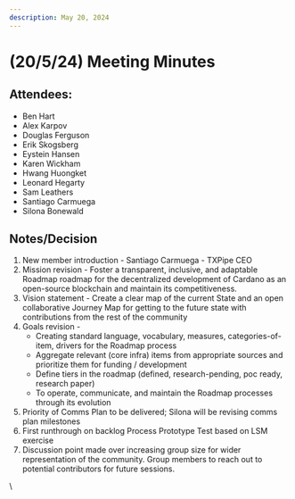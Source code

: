 ```yaml
---
description: May 20, 2024
---
```


# (20/5/24) Meeting Minutes

## Attendees:

* Ben Hart
* Alex Karpov
* Douglas Ferguson
* Erik Skogsberg
* Eystein Hansen
* Karen Wickham
* Hwang Huongket
* Leonard Hegarty
* Sam Leathers
* Santiago Carmuega
* Silona Bonewald

## Notes/Decision

1. New member introduction - Santiago Carmuega - TXPipe CEO
2. Mission revision - Foster a transparent, inclusive, and adaptable Roadmap roadmap for the decentralized development of Cardano as an open-source blockchain and maintain its competitiveness.
3. Vision statement - Create a clear map of the current State and an open collaborative Journey Map for getting to the future state with contributions from the rest of the community
4. Goals revision -&#x20;
   * Creating standard language, vocabulary, measures,  categories-of-item, drivers for the Roadmap process
   * Aggregate relevant (core infra) items from appropriate sources and prioritize them for funding / development
   * Define tiers in the roadmap (defined, research-pending, poc ready, research paper)
   * To operate, communicate, and maintain the Roadmap processes through its evolution
5. Priority of Comms Plan to be delivered; Silona will be revising comms plan milestones&#x20;
6. First runthrough on backlog Process Prototype Test based on LSM exercise
7. Discussion point made over increasing group size for wider representation of the community. Group members to reach out to potential contributors for future sessions.

\




